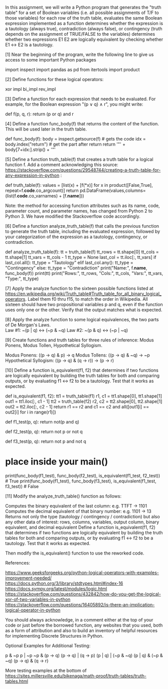 
In this assignment, we will write a Python program that
generates the "truth table" for a set of Boolean variables (i.e. all possible assignments of T/F to those variables)
for each row of the truth table, evaluates the same Boolean expression implemented as a function
determines whether the expression is a tautology (always true), contradiction (always false), or contingency (truth depends on the assignment of TRUE/FALSE to the variables)
determines whether two expressions E1 E2 are logically equivalent by checking whether E1 ↔ E2 is a tautology.    


[1] Near the beginning of the program, write the following line to give us access to some important Python packages

import inspect
import pandas as pd
from itertools import product

[2] Define functions for these logical operators:

xor 
impl
bi_impl
rev_impl
  
[3] Define a function for each expression that needs to be evaluated. For example, for the Boolean expression "(p ∨ q) ∧ r", you might write:

def f(p, q, r):
    return (p or q) and r

[4] Define a function func_body(f) that returns the content of the function. This will be used later in the truth table. 

def func_body(f):
    body = inspect.getsource(f)  # gets the code
    idx = body.index("return")  # get the part after return
    return '"' + body[7+idx:].strip() + '"'

[5] Define a function truth_table(f) that creates a truth table for a logical function f. Add a comment acknowledging this source: https://stackoverflow.com/questions/29548744/creating-a-truth-table-for-any-expression-in-python :

def truth_table(f):
    values = [list(x) + [f(*x)] for x in product([False,True], repeat=f.__code__.co_argcount)]
    return pd.DataFrame(values,columns=(list(f.__code__.co_varnames) + [f.__name__]))

Note: the method for accessing function attributes such as its name, code, parameter count, and parameter names, has changed from Python 2 to Python 3. We have modified the Stackoverflow code  accordingly.

[6] Define a function analyze_truth_table(f) that calls the previous function to generate the truth table, including the evaluated expression, followed by your categorization of the expression as a tautology, contingency, or contradiction.

def analyze_truth_table(f):
   tt = truth_table(f)
   tt_rows = tt.shape[0]
   tt_cols = tt.shape[1]
   tt_vars = tt_cols - 1
   tt_type = None
   last_col = tt.iloc[:, tt_vars]
   if last_col.all():
       tt_type = "Tautology"
   elif last_col.any():
       tt_type = "Contingency"
   else:
       tt_type = "Contradiction"
   print("Name:", f.__name__, func_body(f))
   print(tt)
   print("Rows:", tt_rows, "Cols:", tt_cols, "Vars:", tt_vars, "Type:", tt_type)

[7] Apply the analyze function to the sixteen possible functions listed at
https://en.wikipedia.org/wiki/Truth_table#Truth_table_for_all_binary_logical_operators. Label them f0 thru f15, to match the order in Wikipedia. All sixteen should have two propositional variables p and q, even if the function uses only one or the other. Verify that the output matches what is expected.

[8] Apply the analyze function to some logical equivalences, the two parts of De Morgan's Laws.  
Law #1: ~(p | q) ↔ (~p & ~q) 
Law #2: ~(p & q) ↔ (~p | ~q) 

[9] Create functions and truth tables for three rules of inference: Modus Ponens, Modus Tollen, Hypothetical Syllogism.  

Modus Ponens: ((p → q) & p) → q 
Modus Tollens: ((p → q) & ~q) → ~p 
Hypothetical Syllogism:  ((p → q) & (q → r)) → (p → r)

[10] Define a function is_equivalent(f1, f2) that determines if two functions are logically equivalent by building the truth tables for both and comparing outputs, or by evaluating f1 ↔ f2 to be a tautology. Test that it works as expected.  

def is_equivalent(f1, f2):
    tt1 = truth_table(f1)
    r1, c1 = tt1.shape[0], tt1.shape[1]
    out1 = tt1.iloc[:, c1 - 1]
    tt2 = truth_table(f2)
    r2, c2 = tt2.shape[0], tt2.shape[1]
    out2 = tt2.iloc[:, c2 - 1]
    return r1 == r2 and c1 == c2 and all([out1[i] == out2[i] for i in range(r1)])


def f1_test(p, q): return not(p and q)


def f2_test(p, q): return not p or not q


def f3_test(p, q): return not p and not q


# place inside your main()
print(func_body(f1_test), func_body(f2_test), is_equivalent(f1_test, f2_test)) # True
print(func_body(f1_test), func_body(f3_test), is_equivalent(f1_test, f3_test)) # False

[11] Modify the analyze_truth_table() function as follows:

Computes the binary equivalent of the last column: e.g. TTFT → 1101
Computes the decimal equivalent of that binary number: e.g. 1101 → 13
Returns not only the type (tautology / contingency / contradiction) but also any other data of interest: rows, columns, variables, output column, binary equivalent, and decimal equivalent
Define a function is_equivalent(f1, f2) that determines if two functions are logically equivalent by building the truth tables for both and comparing outputs, or by evaluating f1 ↔ f2 to be a tautology. Test that it works as expected.  

Then modify the is_equivalent() function to use the reworked code. 


References:

https://www.geeksforgeeks.org/python-logical-operators-with-examples-improvement-needed/ 
https://docs.python.org/3/library/stdtypes.html#index-16 
https://docs.sympy.org/latest/modules/logic.html 
https://stackoverflow.com/questions/432842/how-do-you-get-the-logical-xor-of-two-variables-in-python 
https://stackoverflow.com/questions/16405892/is-there-an-implication-logical-operator-in-python 

You should always acknowledge, in a comment either at the top of your code or just before the borrowed function, any websites that you used, both as a form of attribution and also to build an inventory of helpful resources for implementing Discrete Structures in Python.  

Optional Examples for Additional Testing:

p & ~p
p | ~p
~p & (p → q)
(p → q) | (q → p)
(p | q) | (~p & ~q)
(p | q) & (~p & ~q)
(p → q) & (q → r)

More testing examples at the bottom of https://sites.millersville.edu/bikenaga/math-proof/truth-tables/truth-tables.html 


